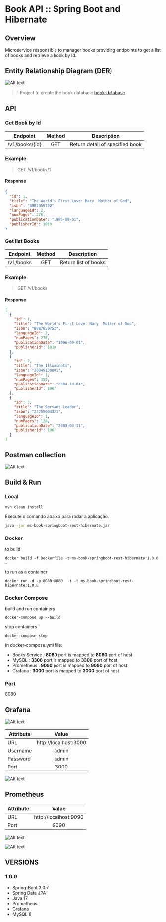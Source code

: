 # Book API :: Spring Boot and Hibernate

## Overview

Microservice responsible to manager books providing endpoints to get a list of books and retrieve a book by Id. 

## Entity Relationship Diagram (DER)
![Alt text](../books-assets/der/books-schema.png?raw=true "Books DER")

> :information_source: Project to create the book database [book-database](../book-database)

## API ###

### Get Book by Id
| Endpoint          | Method | Description                              |
|-------------------|:------:|------------------------------------------|
| /v1/books/{id}    |  GET   | Return detail of specified book          |

### Example
> GET /v1/books/1 

#### Response
````json lines
{
  "id": 1,
  "title": "The World's First Love: Mary  Mother of God",
  "isbn": "8987059752",
  "languageId": 2,
  "numPages": 276,
  "publicationDate": "1996-09-01",
  "publisherId": 1010
}
````

### Get list Books 
| Endpoint        | Method | Description          |
|-----------------|:------:|----------------------|
| /v1/books       |  GET   | Return list of books |

### Example
> GET /v1/books

#### Response
````json lines
[
  {
    "id": 1,
    "title": "The World's First Love: Mary  Mother of God",
    "isbn": "8987059752",
    "languageId": 2,
    "numPages": 276,
    "publicationDate": "1996-09-01",
    "publisherId": 1010
  },
  {
    "id": 2,
    "title": "The Illuminati",
    "isbn": "20049130001",
    "languageId": 1,
    "numPages": 352,
    "publicationDate": "2004-10-04",
    "publisherId": 1967
  },
  {
    "id": 3,
    "title": "The Servant Leader",
    "isbn": "23755004321",
    "languageId": 1,
    "numPages": 128,
    "publicationDate": "2003-03-11",
    "publisherId": 1967
  }
]
````

## Postman collection

![Alt text](../books-assets/postman/postman-collection-folder.png?raw=true "Postman collection folder")

## Build & Run

### Local

```bash
mvn clean install
```
Execute o comando abaixo para rodar a aplicação.
```bash
java -jar ms-book-springboot-rest-hibernate.jar
```

### Docker

to build
```
docker build -f Dockerfile -t ms-book-springboot-rest-hibernate:1.0.0 .
```

to run as a container
```
docker run -d -p 8080:8080  -i -t ms-book-springboot-rest-hibernate:1.0.0
```
### Docker Compose

build and run containers
```
docker-compose up --build
```

stop containers
```
docker-compose stop
```

In docker-compose.yml file:

- Books Service : **__8080__** port is mapped to **__8080__** port of host
- MySQL : **__3306__** port is mapped to **__3306__** port of host
- Prometheus : **__9090__** port is mapped to **__9090__** port of host
- Grafana : **__3000__** port is mapped to **__3000__** port of host


### Port

8080

## Grafana

![Alt text](../books-assets/grafana/login.png "Grafana Authentication")

| Attribute |         Value         | 
|-----------|:---------------------:|
| URL       | http://localhost:3000 |
| Username  |         admin         |
| Password  |         admin         |
| Port      |         3000          |

![Alt text](../books-assets/grafana/dashboard.png "Grafana Dashboard")

## Prometheus

| Attribute |         Value         | 
|-----------|:---------------------:|
| URL       | http://localhost:9090 |
| Port      |         9090          |

![Alt text](../books-assets/prometheus/table.png "Prometheus Table")

![Alt text](../books-assets/prometheus/graph.png "Prometheus Table")


## VERSIONS

### 1.0.0

- Spring-Boot 3.0.7
- Spring Data JPA
- Java 17
- Prometheus
- Grafana
- MySQL 8